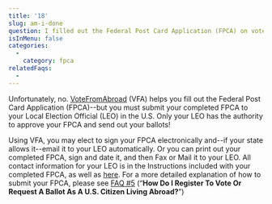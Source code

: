 ```yaml
---
title: '18'
slug: am-i-done
question: I filled out the Federal Post Card Application (FPCA) on votefromabroad.org, so now I'm registered to vote, right?
isInMenu: false
categories:
  - 
    category: fpca
relatedFaqs:
  -
---
```

Unfortunately, no. [VoteFromAbroad](/) (VFA) helps you fill out the Federal Post Card Application (FPCA)--but you must submit your completed FPCA to your Local Election Official (LEO) in the U.S. Only your LEO has the authority to approve your FPCA and send out your ballots!

Using VFA, you may elect to sign your FPCA electronically and--if your state allows it--email it to your LEO automatically. Or you can print out your completed FPCA, sign and date it, and then Fax or Mail it to your LEO. All contact information for your LEO is in the Instructions included with your completed FPCA, as well as [here](/states/). For a more detailed explanation of how to submit your FPCA, please see [FAQ #5](/faqs/5) (“**How Do I Register To Vote Or Request A Ballot As A U.S. Citizen Living Abroad?**”)
